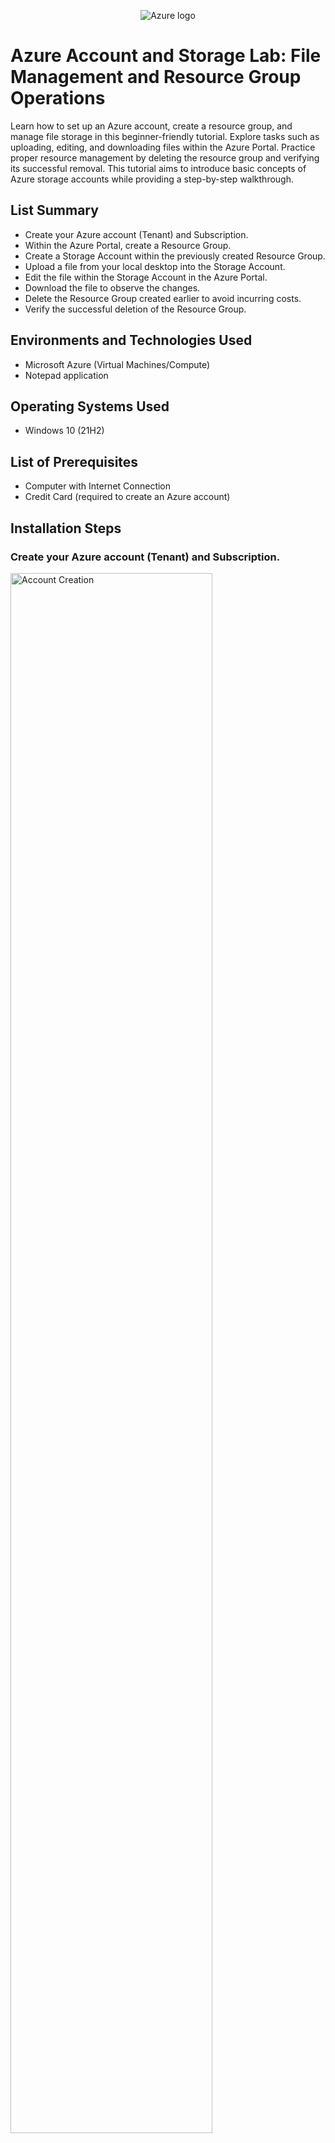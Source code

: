 <p align="center">
<img src="https://i.imgur.com/FRRLw01.png" alt="Azure logo"/>
</p>

<h1>Azure Account and Storage Lab: File Management and Resource Group Operations</h1>
Learn how to set up an Azure account, create a resource group, and manage file storage in this beginner-friendly tutorial. Explore tasks such as uploading, editing, and downloading files within the Azure Portal. Practice proper resource management by deleting the resource group and verifying its successful removal. This tutorial aims to introduce basic concepts of Azure storage accounts while providing a step-by-step walkthrough.<br />

<h2>List Summary</h2>

- Create your Azure account (Tenant) and Subscription.
- Within the Azure Portal, create a Resource Group.
- Create a Storage Account within the previously created Resource Group.
- Upload a file from your local desktop into the Storage Account.
- Edit the file within the Storage Account in the Azure Portal.
- Download the file to observe the changes.
- Delete the Resource Group created earlier to avoid incurring costs.
- Verify the successful deletion of the Resource Group.

<h2>Environments and Technologies Used</h2>

- Microsoft Azure (Virtual Machines/Compute)
- Notepad application

<h2>Operating Systems Used </h2>

- Windows 10</b> (21H2)

<h2>List of Prerequisites</h2>

- Computer with Internet Connection
- Credit Card (required to create an Azure account)

<h2>Installation Steps</h2>

<h3>Create your Azure account (Tenant) and Subscription.</h3>
<p>
<img src="https://i.imgur.com/YmqCvWZ.png" height="80%" width="80%" alt="Account Creation"/>
</p>
<ul>
  <li>
    <a href="https://azure.microsoft.com/en-us/free/">Create an Azure account</a> (Tenant) and Subscription if you haven't done so already.
  </li>
</ul>


<h3>Within the Azure Portal, create a Resource Group.</h3>
<p>
<img src="https://i.imgur.com/D4LlhJ3.png" height="80%" width="80%" alt="RG creation"/>
</p>
<p>
<ul>
  <li>Search for Resource Group
    <ul>
      <li>Note: A Resource Group is essentially a folder</li>
    </ul>
  </li>
  <li>Click 'Create'</li>
  <li>Choose your Subscription (i.e., 'Azure subscription 1')
    <ul>
      <li>Note: A Subscription provides access to Azure services while enabling the separatation and management of resources, usage, and billing. </li>
    </ul>
  </li>
  <li>Write a name for your resource group (i.e., RG-Lab-1)</li>
  <li>Pick a Region where the resource group is being created (i.e., '(US) West US 2')</li>
  <li>For now, skip creating a tag since not necessary
    <ul>
      <li>Note: A tag is used to effectively track data and metadata within your organization</li>
    </ul>
  </li>
  <li>Wait for validation on "Review + create", then click 'Create'</li>
</ul>
</p>


<h3>Create a Storage Account within the previously created Resource Group.</h3>
<p>
<img src="https://i.imgur.com/Vesiv6r.png" height="80%" width="80%" alt="Storage Group creation"/>
</p>
<p>
<ul>
  <li>Search for Storage Account
    <ul>
      <li>Note: A Storage Account is one of the many resource types available in Azure, offering functionality akin to a very powerful Dropbox or Google Drive.</li>
    </ul>
  </li>
  <li>Click 'Create'</li>
  <li>Choose your Subscription (i.e., 'Azure subscription 1')</li>
  <li>Choose your resource group (i.e., 'RG-Lab-1')</li>
  <li>Write a name for your storage account (i.e., joshcoursecareerslab01)</li>
  <li>Pick a Region where the storage account is being created (i.e., '(US) West US 2')</li>
  <li>Choose your Performance (i.e., 'Standard')</li>
  <li>Choose your Redundancy (i.e., 'Geo-redundant storage (GRS)')</li>
  <li>Wait for validation on "Review + create" then click 'Create'</li>
</ul>
</p>

<h3>Upload a file from your local desktop into the Storage Account.</h3>
<p>
<img src="https://i.imgur.com/vvNXCvY.png" height="80%" width="80%" alt="Disk Sanitization Steps"/>
</p>
<p>
<ul>
  <li>Open the storage account you just created (i.e., 'joshcoursecareerslab01')</li>
  <li>Click 'Containers'
    <ul>
      <li>Note: a Container is like an individual folder inside of our Storage Account</li>
    </ul>
  </li>
  <li>Click '+ Container' to create a Container</li>
  <li>Write a name for your container (i.e., cclab01)</li>
  <li>Choose Public access level (i.e., 'Private (no anonymous access)')</li>
  <li>Click 'Create', then open the container</li>
  <li>Open the Notepad application on your computer, write something (i.e., Hello World), and save the file</li>
  <li>Click '+ Upload' and select the notepad file to upload</li>
</ul>
</p>

<h3>Edit the file within the Storage Account in the Azure Portal.</h3>
<p>
<img src="https://i.imgur.com/Mt2AoZa.png" height="80%" width="80%" alt="Disk Sanitization Steps"/>
</p>
<p>
<ul>
  <li>Click on the "three dots" next to your uploaded Notepad file</li>
  <li>Click 'View/edit'</li>
  <li>Edit the file directly from inside the storage account container (make some changes to the text as you wish)</li>
  <li>Click 'Save'</li>
</ul>
</p>

<h3>Download the file to observe the changes.</h3>
<p>
<img src="https://i.imgur.com/UXkpAM1.png" height="80%" width="80%" alt="Disk Sanitization Steps"/>
</p>
<p>
<ul>
  <li>Click 'Download'</li>
  <li>Open the downloaded file on your computer and observe the edits</li>
</ul>
</p>

<h3>Delete the Resource Group created earlier to avoid incurring costs.</h3>
<p>
<img src="https://i.imgur.com/IJWJVFF.png" height="80%" width="80%" alt="Disk Sanitization Steps"/>
</p>
<p>
<ul>
  <li>Search for Resource Group</li>
  <li>Click on your resource group (i.e., ‘RG-Lab-1’)</li>
  <li>Click 'Delete resource group'</li>
  <li>Type or copy and paste the name of your resource group (i.e., RG-Lab-1) to confirm the deletion</li>
  <li>Click ‘Delete’</li>
</ul>
</p>

<h3>Verify the successful deletion of the Resource Group.</h3>
<p>
<img src="https://i.imgur.com/T5lFp7W.png" height="80%" width="80%" alt="Disk Sanitization Steps"/>
</p>
<p>
<ul>
  <li>Search for Resource Group</li>
  <li>Confirm that your resource group has been deleted</li>
</ul>
</p>
